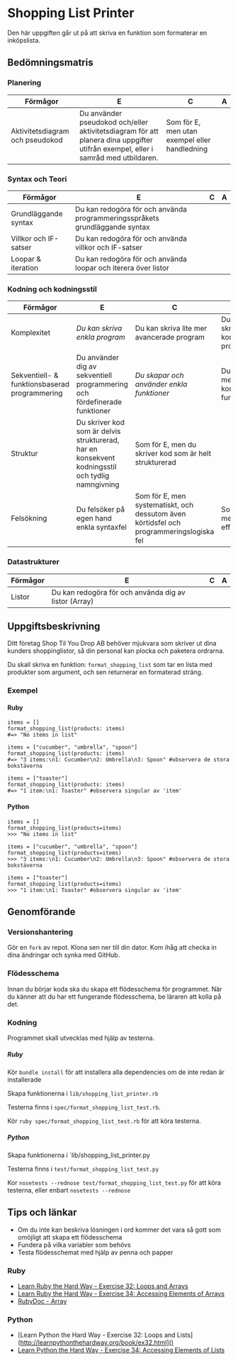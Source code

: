 # Shopping List Printer #

Den här uppgiften går ut på att skriva en funktion som formaterar en inköpslista.

## Bedömningsmatris ##

### Planering ###

| Förmågor                         | E 																																   | C | A |
|----------------------------------|-----------------------------------------------------------------------------------------------------------------------------------|---|---|
| Aktivitetsdiagram och pseudokod  | Du använder pseudokod och/eller aktivitetsdiagram för att planera dina uppgifter utifrån exempel, eller i samråd med utbildaren.  | Som för E, men utan exempel eller handledning |   |

### Syntax och Teori ###
| Förmågor                                       | E 																			| C | A |
|------------------------------------------------|------------------------------------------------------------------------------|---|---|
| Grundläggande syntax		                     | Du kan redogöra för och använda programmeringsspråkets grundläggande syntax  |   |   |
| Villkor och IF-satser		                     | Du kan redogöra för och använda villkor och IF-satser                        |   |   |
| Loopar & iteration                             | Du kan redogöra för och använda loopar och iterera över listor               |   |   |

### Kodning och kodningsstil ###

| Förmågor                                      | E                                                                         | C                                               | A                                              |
|-----------------------------------------------|---------------------------------------------------------------------------|-------------------------------------------------|------------------------------------------------|
| Komplexitet									| *Du kan skriva enkla program*                                             | Du kan skriva lite mer avancerade program       | Du kan skriva komplexa program
| Sekventiell- & funktionsbaserad programmering | Du använder dig av sekventiell programmering och fördefinerade funktioner | *Du skapar och använder enkla funktioner*         | Du skapar mer komplexa funktioner              |
| Struktur		 				                | Du skriver kod som är delvis strukturerad, har en konsekvent kodningsstil och tydlig namngivning | Som för E, men du skriver kod som är helt strukturerad |   			   |
| Felsökning                                    | Du felsöker på egen hand enkla syntaxfel | Som för E, men systematiskt, och dessutom även körtidsfel och programmeringslogiska fel | Som för C, men med effektivitet   	   |

### Datastrukturer ###

| Förmågor        | E 														   | C 																     | A 									 |
|-----------------|------------------------------------------------------------|---------------------------------------------------------------------|---------------------------------------|
| Listor          | Du kan redogöra för och använda dig av listor (Array)      |   																     |   									 |

## Uppgiftsbeskrivning ##

Ditt företag Shop Til You Drop AB behöver mjukvara som skriver ut dina kunders shoppinglistor, så din personal kan plocka och paketera ordrarna. 

Du skall skriva en funktion: `format_shopping_list` som tar en lista med produkter som argument, och sen returnerar en formaterad sträng.

### Exempel ###

#### Ruby ####

    items = []
    format_shopping_list(products: items)
    #=> "No items in list"
    
    items = ["cucumber", "umbrella", "spoon"]
    format_shopping_list(products: items)
    #=> "3 items:\n1: Cucumber\n2: Umbrella\n3: Spoon" #observera de stora bokstäverna

    items = ["toaster"]
    format_shopping_list(products: items)
    #=> "1 item:\n1: Toaster" #observera singular av 'item'


#### Python ####

    items = []
    format_shopping_list(products=items)
    >>> "No items in list"
    
    items = ["cucumber", "umbrella", "spoon"]
    format_shopping_list(products=items)
    >>> "3 items:\n1: Cucumber\n2: Umbrella\n3: Spoon" #observera de stora bokstäverna

    items = ["toaster"]
    format_shopping_list(products=items)
    >>> "1 item:\n1: Toaster" #observera singular av 'item'


## Genomförande ##

### Versionshantering ###

Gör en `fork` av repot. Klona sen ner till din dator. Kom ihåg att checka in dina ändringar och synka med GitHub.

### Flödesschema ###

Innan du börjar koda ska du skapa ett flödesschema för programmet.
När du känner att du har ett fungerande flödesschema, be läraren att kolla på det.

### Kodning ###

Programmet skall utvecklas med hjälp av testerna.

##### Ruby #####

Kör `bundle install` för att installera alla dependencies om de inte redan är installerade

Skapa funktionerna i `lib/shopping_list_printer.rb`

Testerna finns i `spec/format_shopping_list_test.rb`.

Kör `ruby spec/format_shopping_list_test.rb` för att köra testerna.

##### Python #####

Skapa funktionerna i `lib/shopping_list_printer.py

Testerna finns i `test/format_shopping_list_test.py`

Kor `nosetests --rednose test/format_shopping_list_test.py` för att köra testerna, eller enbart `nosetests --rednose`

## Tips och länkar ##

* Om du inte kan beskriva lösningen i ord kommer det vara så gott som omöjligt att skapa ett flödesschema
* Fundera på vilka variabler som behövs
* Testa flödesschemat med hjälp av penna och papper

### Ruby ###

* [Learn Ruby the Hard Way - Exercise 32: Loops and Arrays](http://ruby.learncodethehardway.org/book/ex32.html)
* [Learn Ruby the Hard Way - Exercise 34: Accessing Elements of Arrays](http://ruby.learncodethehardway.org/book/ex34.html)
* [RubyDoc - Array](http://ruby-doc.org/core-2.2.0/Array.html)

### Python ###

* [Learn Python the Hard Way - Exercise 32: Loops and Lists](http://learnpythonthehardway.org/book/ex32.html]()
* [Learn Python the Hard Way - Exercise 34: Accessing Elements of Lists](http://learnpythonthehardway.org/book/ex34.html)
